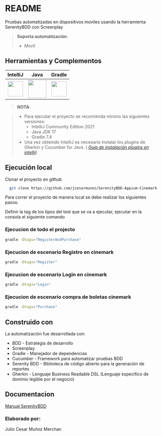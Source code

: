 # README

Pruebas automatizadas en dispositivos moviles usando la herramienta SerenityBDD con Screenplay

> **Soporta automatización**:
> * Movil

## Herramientas y Complementos

|                                                                               **IntelliJ**                                                                                |                                                              **Java**                                                               |                                                         **Gradle**                                                         |
|:-------------------------------------------------------------------------------------------------------------------------------------------------------------------------:|:-----------------------------------------------------------------------------------------------------------------------------------:|:--------------------------------------------------------------------------------------------------------------------------:|
| [<img width="50" height="50" src="https://cdn.iconscout.com/icon/free/png-128/intellij-idea-569199.png">](https://www.jetbrains.com/es-es/idea/download/#section=windows) | [<img height="60" src="https://www.oracle.com/a/ocom/img/cb71-java-logo.png">](https://www.oracle.com/java/technologies/downloads/) | [<img height="50" src="https://gradle.org/images/gradle-knowledge-graph-logo.png?20170228">](https://gradle.org/releases/) |

> **NOTA**:

> * Para ejecutar el proyecto se recomienda minimo las siguientes versiones:
>   * IntelliJ Community Edition 2021
>   * Java JDK 17
>   * Gradle 7.4
> * Una vez obtenido IntelliJ es necesario instalar los plugins de Gherkin y Cucumber for Java. (
    *[Guia de instalación plugins en intellij](https://www.jetbrains.com/help/idea/managing-plugins.html)*)

## Ejecución local

Clonar el proyecto en github

```bash
  git clone https://github.com/jcesarmunoz/SerenityBDD-Appium-Cinemark.git
```

Para correr el proyecto de manera local se debe realizar los siguientes pasos:

Definir la tag de los tipos del test que se va a ejecutar, ejecutar en la consola el siguiente comando

### Ejecucion de todo el projecto

```bash
gradle -Dtags="RegisterAndPurchase"
```

### Ejecucion de escenario Registro en cinemark

```bash
gradle -Dtags="Register"
```

### Ejecucion de escenario Login en cinemark

```bash
gradle -Dtags="Login"
```

### Ejecucion de escenario compra de boletas cinemark

```bash
gradle -Dtags="Purchase"
```

## Construido con

La automatización fue desarrollada con:

* BDD - Estrategia de desarrollo
* Screenplay
* Gradle - Manejador de dependencias
* Cucumber - Framework para automatizar pruebas BDD
* Serenity BDD - Biblioteca de código abierto para la generación de reportes
* Gherkin - Lenguaje Business Readable DSL (Lenguaje especifico de dominio legible por el negocio)

## Documentacion

[Manual SerenityBDD](https://serenity-bdd.info/docs/serenity/)

### Elaborado por:

Julio Cesar Muñoz Merchan